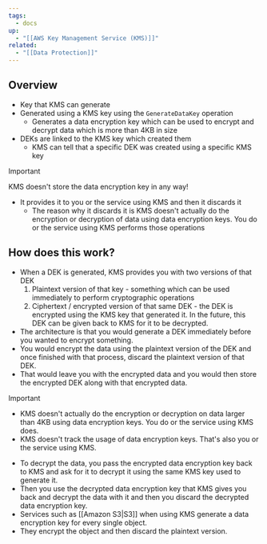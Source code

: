 ```yaml
---
tags:
  - docs
up:
  - "[[AWS Key Management Service (KMS)]]"
related:
  - "[[Data Protection]]"
---
```

## Overview

- Key that KMS can generate
- Generated using a KMS key using the `GenerateDataKey` operation
	- Generates a data encryption key which can be used to encrypt and decrypt data which is more than 4KB in size
- DEKs are linked to the KMS key which created them
	- KMS can tell that a specific DEK was created using a specific KMS key

>[!Important]
KMS doesn't store the data encryption key in any way!

- It provides it to you or the service using KMS and then it discards it
	- The reason why it discards it is KMS doesn't actually do the encryption or decryption of data using data encryption keys. You do or the service using KMS performs those operations

## How does this work? 

- When a DEK is generated, KMS provides you with two versions of that DEK
	1. Plaintext version of that key - something which can be used immediately to perform cryptographic operations
	2. Ciphertext / encrypted version of that same DEK - the DEK is encrypted using the KMS key that generated it. In the future, this DEK can be given back to KMS for it to be decrypted.
- The architecture is that you would generate a DEK immediately before you wanted to encrypt something.
- You would encrypt the data using the plaintext version of the DEK and once finished with that process, discard the plaintext version of that DEK.
- That would leave you with the encrypted data and you would then store the encrypted DEK along with that encrypted data.

>[!Important]
>- KMS doesn't actually do the encryption or decryption on data larger than 4KB using data encryption keys. You do or the service using KMS does.
>- KMS doesn't track the usage of data encryption keys. That's also you or the service using KMS. 

- To decrypt the data, you pass the encrypted data encryption key back to KMS and ask for it to decrypt it using the same KMS key used to generate it. 
- Then you use the decrypted data encryption key that KMS gives you back and decrypt the data with it and then you discard the decrypted data encryption key.
- Services such as [[Amazon S3|S3]] when using KMS generate a data encryption key for every single object. 
- They encrypt the object and then discard the plaintext version.